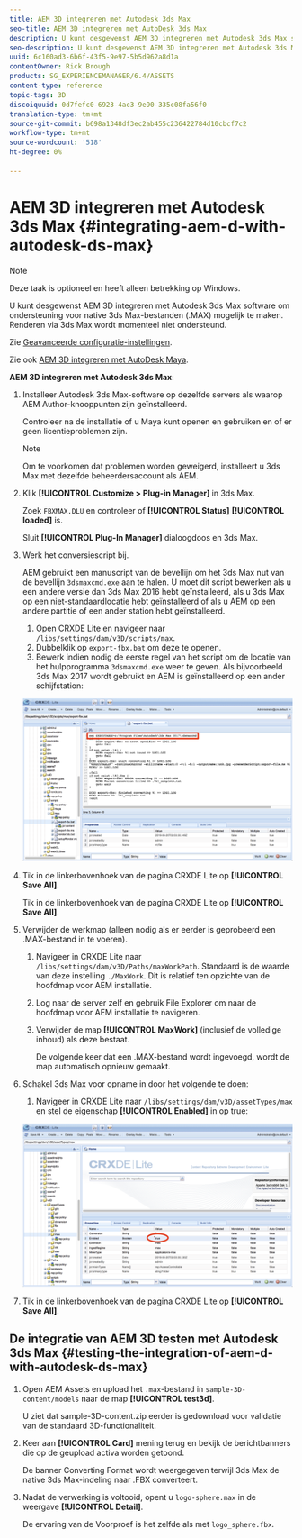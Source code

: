 ```yaml
---
title: AEM 3D integreren met Autodesk 3ds Max
seo-title: AEM 3D integreren met AutoDesk 3ds Max
description: U kunt desgewenst AEM 3D integreren met Autodesk 3ds Max software om ondersteuning voor native 3ds Max-bestanden (.MAX) mogelijk te maken. Renderen via 3ds Max wordt momenteel niet ondersteund.
seo-description: U kunt desgewenst AEM 3D integreren met Autodesk 3ds Max software om ondersteuning voor native 3ds Max-bestanden (.MAX) mogelijk te maken. Renderen via 3ds Max wordt momenteel niet ondersteund.
uuid: 6c160ad3-6b6f-43f5-9e97-5b5d962a8d1a
contentOwner: Rick Brough
products: SG_EXPERIENCEMANAGER/6.4/ASSETS
content-type: reference
topic-tags: 3D
discoiquuid: 0d7fefc0-6923-4ac3-9e90-335c08fa56f0
translation-type: tm+mt
source-git-commit: b698a1348df3ec2ab455c236422784d10cbcf7c2
workflow-type: tm+mt
source-wordcount: '518'
ht-degree: 0%

---
```



# AEM 3D integreren met Autodesk 3ds Max {#integrating-aem-d-with-autodesk-ds-max}

>[!NOTE]
>
>Deze taak is optioneel en heeft alleen betrekking op Windows.

U kunt desgewenst AEM 3D integreren met Autodesk 3ds Max software om ondersteuning voor native 3ds Max-bestanden (.MAX) mogelijk te maken. Renderen via 3ds Max wordt momenteel niet ondersteund.

Zie [Geavanceerde configuratie-instellingen](advanced-config-3d.md).

Zie ook [AEM 3D integreren met AutoDesk Maya](integrate-maya-with-3d.md).

**AEM 3D integreren met Autodesk 3ds Max**:

1. Installeer Autodesk 3ds Max-software op dezelfde servers als waarop AEM Author-knooppunten zijn geïnstalleerd.

   Controleer na de installatie of u Maya kunt openen en gebruiken en of er geen licentieproblemen zijn.

   >[!NOTE]
   >
   >Om te voorkomen dat problemen worden geweigerd, installeert u 3ds Max met dezelfde beheerdersaccount als AEM.

1. Klik **[!UICONTROL Customize > Plug-in Manager]** in 3ds Max.

   Zoek `FBXMAX.DLU` en controleer of **[!UICONTROL Status]** **[!UICONTROL loaded]** is.

   Sluit **[!UICONTROL Plug-In Manager]** dialoogdoos en 3ds Max.

1. Werk het conversiescript bij.

   AEM gebruikt een manuscript van de bevellijn om het 3ds Max nut van de bevellijn `3dsmaxcmd.exe` aan te halen. U moet dit script bewerken als u een andere versie dan 3ds Max 2016 hebt geïnstalleerd, als u 3ds Max op een niet-standaardlocatie hebt geïnstalleerd of als u AEM op een andere partitie of een ander station hebt geïnstalleerd.

   1. Open CRXDE Lite en navigeer naar `/libs/settings/dam/v3D/scripts/max`.
   1. Dubbelklik op `export-fbx.bat` om deze te openen.
   1. Bewerk indien nodig de eerste regel van het script om de locatie van het hulpprogramma `3dsmaxcmd.exe` weer te geven. Als bijvoorbeeld 3ds Max 2017 wordt gebruikt en AEM is geïnstalleerd op een ander schijfstation:

   ![image2018-6-22_13-35-8](assets/image2018-6-22_13-35-8.png)

1. Tik in de linkerbovenhoek van de pagina CRXDE Lite op **[!UICONTROL Save All]**.

   Tik in de linkerbovenhoek van de pagina CRXDE Lite op **[!UICONTROL Save All]**.

1. Verwijder de werkmap (alleen nodig als er eerder is geprobeerd een .MAX-bestand in te voeren).

   1. Navigeer in CRXDE Lite naar `/libs/settings/dam/v3D/Paths/maxWorkPath`. Standaard is de waarde van deze instelling `./MaxWork`. Dit is relatief ten opzichte van de hoofdmap voor AEM installatie.
   1. Log naar de server zelf en gebruik File Explorer om naar de hoofdmap voor AEM installatie te navigeren.
   1. Verwijder de map **[!UICONTROL MaxWork]** (inclusief de volledige inhoud) als deze bestaat.

      De volgende keer dat een .MAX-bestand wordt ingevoegd, wordt de map automatisch opnieuw gemaakt.

1. Schakel 3ds Max voor opname in door het volgende te doen:

   1. Navigeer in CRXDE Lite naar `/libs/settings/dam/v3D/assetTypes/max` en stel de eigenschap **[!UICONTROL Enabled]** in op true:

   ![image2018-6-22_13-50-50](assets/image2018-6-22_13-50-50.png)

1. Tik in de linkerbovenhoek van de pagina CRXDE Lite op **[!UICONTROL Save All]**.

## De integratie van AEM 3D testen met Autodesk 3ds Max {#testing-the-integration-of-aem-d-with-autodesk-ds-max}

1. Open AEM Assets en upload het `.max`-bestand in `sample-3D-content/models` naar de map **[!UICONTROL test3d]**.

   U ziet dat sample-3D-content.zip eerder is gedownload voor validatie van de standaard 3D-functionaliteit.

1. Keer aan **[!UICONTROL Card]** mening terug en bekijk de berichtbanners die op de geupload activa worden getoond.

   De banner Converting Format wordt weergegeven terwijl 3ds Max de native 3ds Max-indeling naar .FBX converteert.

1. Nadat de verwerking is voltooid, opent u `logo-sphere.max` in de weergave **[!UICONTROL Detail]**.

   De ervaring van de Voorproef is het zelfde als met `logo_sphere.fbx`.

